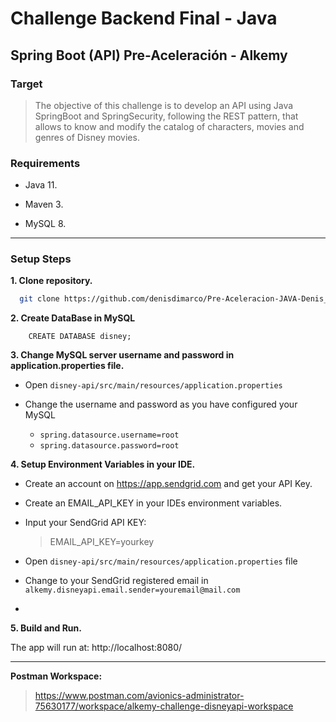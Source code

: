 # Challenge Backend Final - **Java**
## Spring Boot (API) Pre-Aceleración - Alkemy 


### Target

    
>The objective of this challenge is to develop an API using Java SpringBoot and SpringSecurity, 
following the REST pattern, that allows to know and modify the catalog of characters, movies and genres of Disney movies.

### Requirements

- Java 11.

- Maven 3.

- MySQL 8.

***

### Setup Steps


**1. Clone repository.**
```bash
  git clone https://github.com/denisdimarco/Pre-Aceleracion-JAVA-Denis_Di_Marco.git
```
    
**2. Create DataBase in MySQL**

```mysql
    CREATE DATABASE disney;
```

**3. Change MySQL server username and password in application.properties file.**

+ Open `disney-api/src/main/resources/application.properties`


+ Change the username and password as you have configured your MySQL
    + `spring.datasource.username=root` 
    + `spring.datasource.password=root` 

**4. Setup Environment Variables in your IDE.**

+ Create an account on https://app.sendgrid.com and get your API Key.

+ Create an EMAIL_API_KEY in your IDEs environment variables.

+ Input your SendGrid API KEY:
    > EMAIL_API_KEY=yourkey
  
+ Open `disney-api/src/main/resources/application.properties` file
+ Change to your SendGrid registered email in `alkemy.disneyapi.email.sender=youremail@mail.com `
+ 
**5. Build and Run.**

The app will run at: http://localhost:8080/

***

**Postman Workspace:**

> https://www.postman.com/avionics-administrator-75630177/workspace/alkemy-challenge-disneyapi-workspace





